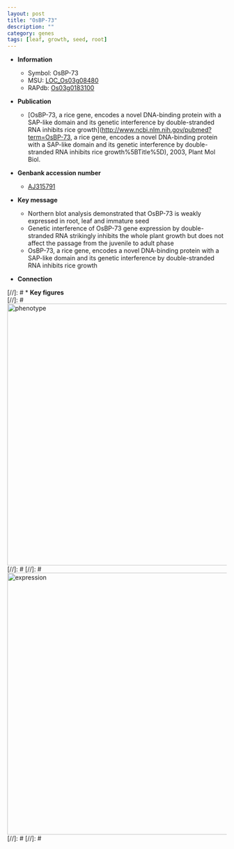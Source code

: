 ```yaml
---
layout: post
title: "OsBP-73"
description: ""
category: genes
tags: [leaf, growth, seed, root]
---
```


* **Information**  
    + Symbol: OsBP-73  
    + MSU: [LOC_Os03g08480](http://rice.plantbiology.msu.edu/cgi-bin/ORF_infopage.cgi?orf=LOC_Os03g08480)  
    + RAPdb: [Os03g0183100](http://rapdb.dna.affrc.go.jp/viewer/gbrowse_details/irgsp1?name=Os03g0183100)  

* **Publication**  
    + [OsBP-73, a rice gene, encodes a novel DNA-binding protein with a SAP-like domain and its genetic interference by double-stranded RNA inhibits rice growth](http://www.ncbi.nlm.nih.gov/pubmed?term=OsBP-73, a rice gene, encodes a novel DNA-binding protein with a SAP-like domain and its genetic interference by double-stranded RNA inhibits rice growth%5BTitle%5D), 2003, Plant Mol Biol.

* **Genbank accession number**  
    + [AJ315791](http://www.ncbi.nlm.nih.gov/nuccore/AJ315791)

* **Key message**  
    + Northern blot analysis demonstrated that OsBP-73 is weakly expressed in root, leaf and immature seed
    + Genetic interference of OsBP-73 gene expression by double-stranded RNA strikingly inhibits the whole plant growth but does not affect the passage from the juvenile to adult phase
    + OsBP-73, a rice gene, encodes a novel DNA-binding protein with a SAP-like domain and its genetic interference by double-stranded RNA inhibits rice growth

* **Connection**  

[//]: # * **Key figures**  
[//]: # <img src="http://funRiceGenes.github.io/images/OsBP-73.pheno.png" alt="phenotype"  style="width: 600px;"/>
[//]: # 
[//]: # <img src="http://funRiceGenes.github.io/images/OsBP-73.exp.png" alt="expression"  style="width: 600px;"/>
[//]: # 
[//]: # 
